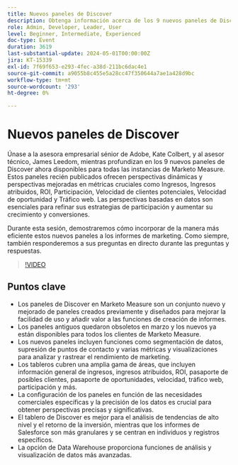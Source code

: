 ```yaml
---
title: Nuevos paneles de Discover
description: Obtenga información acerca de los 9 nuevos paneles de Discover ahora disponibles para todas las instancias de Marketo Measure. Estos paneles recién publicados ofrecen perspectivas dinámicas y perspectivas mejoradas en métricas cruciales como Ingresos, Ingresos atribuidos, ROI, Participación, Velocidad de clientes potenciales, Velocidad de oportunidad y Tráfico web.
role: Admin, Developer, Leader, User
level: Beginner, Intermediate, Experienced
doc-type: Event
duration: 3619
last-substantial-update: 2024-05-01T00:00:00Z
jira: KT-15339
exl-id: 7f69f653-e293-4fec-a38d-211bc6dac4e1
source-git-commit: a9055b8c455e5a28cc47f350644a7ae1a428d9bc
workflow-type: tm+mt
source-wordcount: '293'
ht-degree: 0%

---
```


# Nuevos paneles de Discover

Únase a la asesora empresarial sénior de Adobe, Kate Colbert, y al asesor técnico, James Leedom, mientras profundizan en los 9 nuevos paneles de Discover ahora disponibles para todas las instancias de Marketo Measure. Estos paneles recién publicados ofrecen perspectivas dinámicas y perspectivas mejoradas en métricas cruciales como Ingresos, Ingresos atribuidos, ROI, Participación, Velocidad de clientes potenciales, Velocidad de oportunidad y Tráfico web. Las perspectivas basadas en datos son esenciales para refinar sus estrategias de participación y aumentar su crecimiento y conversiones.

Durante esta sesión, demostraremos cómo incorporar de la manera más eficiente estos nuevos paneles a los informes de marketing. Como siempre, también responderemos a sus preguntas en directo durante las preguntas y respuestas.

>[!VIDEO](https://video.tv.adobe.com/v/3428405/?learn=on)

## Puntos clave

* Los paneles de Discover en Marketo Measure son un conjunto nuevo y mejorado de paneles creados previamente y diseñados para mejorar la facilidad de uso y añadir valor a las funciones de creación de informes.
* Los paneles antiguos quedaron obsoletos en marzo y los nuevos ya están disponibles para todos los clientes de Marketo Measure.
* Los nuevos paneles incluyen funciones como segmentación de datos, supresión de puntos de contacto y varias métricas y visualizaciones para analizar y rastrear el rendimiento de marketing.
* Los tableros cubren una amplia gama de áreas, que incluyen información general de ingresos, ingresos atribuidos, ROI, pasaporte de posibles clientes, pasaporte de oportunidades, velocidad, tráfico web, participación y más.
* La configuración de los paneles en función de las necesidades comerciales específicas y la precisión de los datos es crucial para obtener perspectivas precisas y significativas.
* El tablero de Discover es mejor para el análisis de tendencias de alto nivel y el retorno de la inversión, mientras que los informes de Salesforce son más granulares y se centran en individuos y registros específicos.
* La opción de Data Warehouse proporciona funciones de análisis y visualización de datos más avanzadas.
